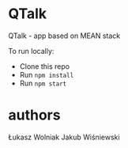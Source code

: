 # QTalk

QTalk - app based on MEAN stack

To run locally:

* Clone this repo
* Run `npm install`
* Run `npm start`


# authors
Łukasz Wolniak
Jakub Wiśniewski